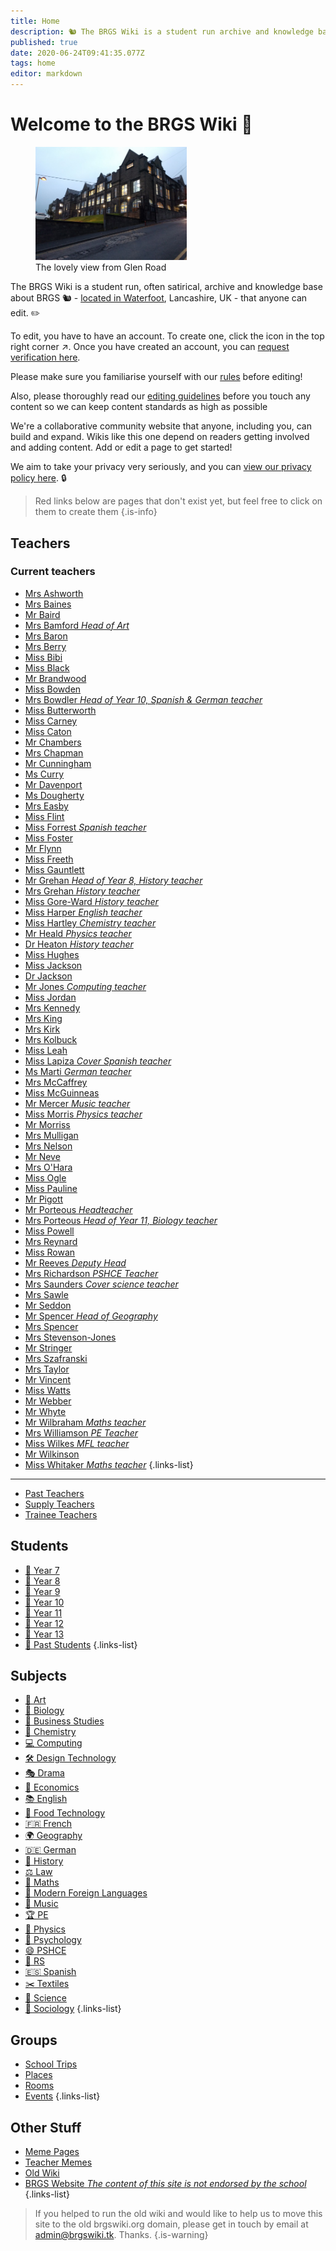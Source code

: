 ```yaml
---
title: Home
description: 🐿️ The BRGS Wiki is a student run archive and knowledge base about BRGS (in Rossendale, UK). Filled with stories, quotes, and all sorts of funnies, there's laughs to be had for everyone. The contents of this site is not endorsed in any way by the school.
published: true
date: 2020-06-24T09:41:35.077Z
tags: home
editor: markdown
---
```


# Welcome to the BRGS Wiki 🎉
<figure class="image image_resized image-style-align-right" style="width:48%;"><img src="/brgs_from-glen-road.jpg"><figcaption>The lovely view from Glen Road</figcaption></figure>

The BRGS Wiki is a student run, often satirical, archive and knowledge base about BRGS 🐿 - [located in Waterfoot](https://goo.gl/maps/HuUTupt5ZHzZE5UZ8), Lancashire, UK - that anyone can edit. ✏

To edit, you have to have an account. To create one, click the icon in the top right corner ↗. Once you have created an account, you can [request verification here](/request-verification).

Please make sure you familiarise yourself with our [rules](/rules) before editing!

Also, please thoroughly read our [editing guidelines](/editing) before you touch any content so we can keep content standards as high as possible

We're a collaborative community   website that anyone, including you, can build and expand. Wikis like this one depend on readers getting involved and adding content. Add or edit a page to get started!

We aim to take your privacy very seriously, and you can [view our privacy policy here](/privacy). 🔒

> Red links below are pages that don't exist yet, but feel free to click on them to create them
{.is-info}

## Teachers

### Current teachers

- [Mrs Ashworth](/teachers/mrs-ashworth)
- [Mrs Baines](/teachers/mrs-baines)
- [Mr Baird](/teachers/mr-baird)
- [Mrs Bamford *Head of Art*](/teachers/mrs-bamford)
- [Mrs Baron](/teachers/mrs-baron)
- [Mrs Berry](/teachers/mrs-berry)
- [Miss Bibi](/teachers/miss-bibi)
- [Miss Black](/teachers/miss-black)
- [Mr Brandwood](/teachers/mr-brandwood)
- [Miss Bowden](/teachers/miss-bowden)
- [Mrs Bowdler *Head of Year 10, Spanish & German teacher*](/teachers/mrs-bowdler)
- [Miss Butterworth](/teachers/miss-butterworth)
- [Miss Carney](/teachers/miss-carney)
- [Miss Caton](/teachers/miss-caton)
- [Mr Chambers](/teachers/mr-chambers)
- [Mrs Chapman](/teachers/mrs-chapman)
- [Mr Cunningham](/teachers/mr-cunningham)
- [Ms Curry](/teachers/ms-curry)
- [Mr Davenport](/teachers/mr-davenport)
- [Ms Dougherty](/teachers/ms-dougherty)
- [Mrs Easby](/teachers/mrs-easby)
- [Miss Flint](/teachers/miss-flint)
- [Miss Forrest *Spanish teacher*](/teachers/miss-forrest)
- [Miss Foster](/teachers/miss-foster)
- [Mr Flynn](/teachers/mr-flynn)
- [Miss Freeth](/teachers/miss-freeth)
- [Miss Gauntlett](/teachers/miss-gauntlett)
- [Mr Grehan *Head of Year 8, History teacher*](/teachers/mr-grehan)
- [Mrs Grehan *History teacher*](/teachers/mrs-grehan)
- [Miss Gore-Ward *History teacher*](/teachers/miss-gore-ward)
- [Miss Harper *English teacher*](/teachers/miss-harper)
- [Miss Hartley *Chemistry teacher*](/teachers/miss-hartley)
- [Mr Heald *Physics teacher*](/teachers/mr-heald)
- [Dr Heaton *History teacher*](/teachers/dr-heaton)
- [Miss Hughes](/teachers/miss-hughes)
- [Miss Jackson](/teachers/miss-jackson)
- [Dr Jackson](/teachers/dr-jackson)
- [Mr Jones *Computing teacher*](/teachers/mr-jones)
- [Miss Jordan](/teachers/miss-jordan)
- [Mrs Kennedy](/teachers/mrs-kennedy)
- [Mrs King](/teachers/mrs-king)
- [Mrs Kirk](/teachers/mrs-kirk)
- [Mrs Kolbuck](/teachers/mrs-kolbuck)
- [Miss Leah](/teachers/miss-leah)
- [Miss Lapiza *Cover Spanish teacher*](/teachers/supply/miss-lapiza)
- [Ms Marti *German teacher*](/teachers/ms-marti)
- [Mrs McCaffrey](/teachers/mrs-mcCaffrey)
- [Miss McGuinneas](/teachers/miss-mcGuinneas)
- [Mr Mercer *Music teacher*](/teachers/mr-mercer)
- [Miss Morris *Physics teacher*](/teachers/miss-morris)
- [Mr Morriss](/teachers/mr-morriss)
- [Mrs Mulligan](/teachers/mrs-mulligan)
- [Mrs Nelson](/teachers/mrs-nelson)
- [Mr Neve](/teachers/mr-neve)
- [Mrs O'Hara](/teachers/mrs-o-hara)
- [Miss Ogle](/teachers/miss-ogle)
- [Miss Pauline](/teachers/miss-pauline)
- [Mr Pigott](/teachers/mr-pigott)
- [Mr Porteous *Headteacher*](/teachers/mr-porteous)
- [Mrs Porteous *Head of Year 11, Biology teacher*](/teachers/mrs-porteous)
- [Miss Powell](/teachers/miss-powell)
- [Mrs Reynard](/teachers/mrs-reynard)
- [Miss Rowan](/teachers/miss-rowan)
- [Mr Reeves *Deputy Head*](/teachers/mr-reeves)
- [Mrs Richardson *PSHCE Teacher*](/teachers/mrs-richardson)
- [Mrs Saunders *Cover science teacher*](/teachers/supply/mrs-saunders)
- [Mrs Sawle](/teachers/mrs-sawle)
- [Mr Seddon](/teachers/mr-seddon)
- [Mr Spencer *Head of Geography*](/teachers/mr-spencer)
- [Mrs Spencer](/teachers/mrs-spencer)
- [Mrs Stevenson-Jones](/teachers/mrs-stevenson-jones)
- [Mr Stringer](/teachers/mr-stringer)
- [Mrs Szafranski](/teachers/mrs-szafranski)
- [Mrs Taylor](/teachers/mrs-taylor)
- [Mr Vincent](/teachers/mr-vincent)
- [Miss Watts](/teachers/miss-watts)
- [Mr Webber](/teachers/mr-webber)
- [Mr Whyte](/teachers/mr-whyte)
- [Mr Wilbraham *Maths teacher*](/teachers/mr-wilbraham)
- [Mrs Williamson *PE Teacher*](/teachers/mrs-williamson)
- [Miss Wilkes *MFL teacher*](/teachers/miss-wilkes)
- [Mr Wilkinson](/teachers/mr-wilkinson)
- [Miss Whitaker *Maths teacher*](/teachers/miss-whitaker)
{.links-list}

---

- [Past Teachers](/teachers/past) 
- [Supply Teachers](/teachers/supply) 
- [Trainee Teachers](/teachers/trainee) 

## Students

- [👶 Year 7](/students/intake19)
- [🧒 Year 8](/students/intake18)
- [🧒 Year 9](/students/intake17)
- [🧑 Year 10](/students/intake16)
- [🧓 Year 11](/students/intake15)
- [🧑 Year 12](/students/intake14)
- [🧓 Year 13](/students/intake13)
- [🧓 Past Students](/students/past)
{.links-list}

## Subjects

- [🎨 Art](/subjects/art)
- [🧬 Biology](/subjects/biology)
- [💼 Business Studies](/subjects/business-studies)
- [🧪 Chemistry](/subjects/chemistry)
- [💻 Computing](/subjects/computing)
- [🛠️ Design Technology](/subjects/dt)
- [🎭 Drama](/subjects/drama)
- [💸 Economics](/subjects/economics)
- [📚 English](/subjects/english)
- [🍴 Food Technology](/subjects/food-tech)
- [🇫🇷 French](/subjects/french)
- [🌍 Geography](/subjects/geography)
- [🇩🇪 German](/subjects/german)
- [📜 History](/subjects/history)
- [⚖️ Law](/subjects/law)
- [📐 Maths](/subjects/maths)
- [💬 Modern Foreign Languages](/subjects/mfl)
- [🎵 Music](/subjects/music)
- [🏆 PE](/subjects/pe)
- [🚀 Physics](/subjects/physics)
- [🧠 Psychology](/subjects/psychology)
- [😄 PSHCE](/subjects/pshce)
- [🙏 RS](/subjects/rs)
- [🇪🇸 Spanish](/subjects/spanish)
- [✂️ Textiles](/subjects/textiles)
- [🔬 Science](/subjects/science)
- [👥 Sociology](/subjects/sociology)
{.links-list}

## Groups
- [School Trips](/groups/trips)
- [Places](/groups/places)
- [Rooms](/groups/rooms)
- [Events](/groups/events)
{.links-list}

##  Other Stuff

- [Meme Pages](/other/meme-pages)
- [Teacher Memes](/other/teacher-memes)
- [Old Wiki](https://old.brgswiki.org)
- [BRGS Website *The content of this site is not endorsed by the school*](https://www.brgs.org.uk)
{.links-list}

> If you helped to run the old wiki and would like to help us to move this site to the old brgswiki.org domain, please get in touch by email at [admin@brgswiki.tk](mailto:admin@brgswiki.tk?subject=New%20BRGS%20Wiki%20Domain). Thanks.
{.is-warning}